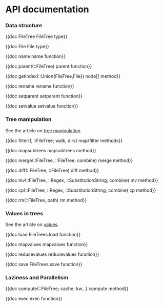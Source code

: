 # API documentation

### Data structure

{{doc FileTree FileTree type}}

{{doc File File type}}

{{doc name name function}}

{{doc parent(::FileTree) parent function}}

{{doc getindex(::Union{FileTree,File}) node[] method}}

{{doc rename rename function}}

{{doc setparent setparent function}}

{{doc setvalue setvalue function}}

### Tree manipulation

See the article on [tree manipulation](/tree-manipulation/).

{{doc filter(f, ::FileTree; walk, dirs) map/filter methods}}

{{doc mapsubtrees mapsubtrees method}}

{{doc merge(::FileTree, ::FileTree; combine) merge method}}

{{doc diff(::FileTree, ::FileTree) diff method}}

{{doc mv(::FileTree, ::Regex, ::SubstitutionString; combine) mv method}}

{{doc cp(::FileTree, ::Regex, ::SubstitutionString; combine) cp method}}

{{doc rm(::FileTree, path) rm method}}

### Values in trees

See the article on [values](/values).

{{doc load FileTrees.load function}}

{{doc mapvalues mapvalues function}}

{{doc reducevalues  reducevalues function}}

{{doc save FileTrees.save function}}

### Laziness and Parallelism

{{doc compute(::FileTree; cache; kw...) compute method}}

{{doc exec exec function}}
